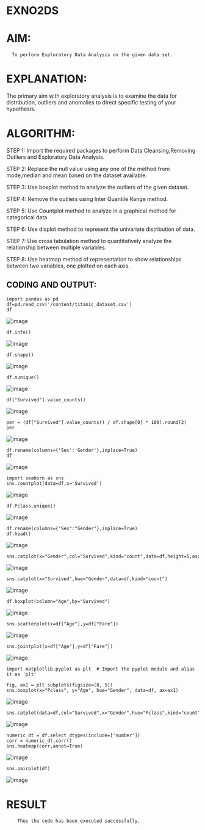 # EXNO2DS
# AIM:
      To perform Exploratory Data Analysis on the given data set.
      
# EXPLANATION:
  The primary aim with exploratory analysis is to examine the data for distribution, outliers and anomalies to direct specific testing of your hypothesis.
  
# ALGORITHM:
STEP 1: Import the required packages to perform Data Cleansing,Removing Outliers and Exploratory Data Analysis.

STEP 2: Replace the null value using any one of the method from mode,median and mean based on the dataset available.

STEP 3: Use boxplot method to analyze the outliers of the given dataset.

STEP 4: Remove the outliers using Inter Quantile Range method.

STEP 5: Use Countplot method to analyze in a graphical method for categorical data.

STEP 6: Use displot method to represent the univariate distribution of data.

STEP 7: Use cross tabulation method to quantitatively analyze the relationship between multiple variables.

STEP 8: Use heatmap method of representation to show relationships between two variables, one plotted on each axis.

## CODING AND OUTPUT:
```
import pandas as pd
df=pd.read_csv('/content/titanic_dataset.csv')
df
```
![image](https://github.com/user-attachments/assets/b9411f27-2e54-4cb9-97dc-14e6c4df49b5)

```
df.info()
```
![image](https://github.com/user-attachments/assets/0a2f7fac-0804-4098-8346-2a8615edc94a)

```
df.shape()
```
![image](https://github.com/user-attachments/assets/99d2038a-da4c-48ab-9be5-b2c1bd7add67)

```
df.nunique()
```
![image](https://github.com/user-attachments/assets/2d8cfd76-bd33-43fd-9c98-bd5f3b3096fd)

```
df["Survived"].value_counts()
```
![image](https://github.com/user-attachments/assets/21ace095-dc9a-44fa-a199-4dc393e22dfe)

```
per = (df["Survived"].value_counts() / df.shape[0] * 100).round(2)
per
```
![image](https://github.com/user-attachments/assets/e320e38f-d01b-4c40-92a5-05097f9bc9b5)

```
df.rename(columns={'Sex':'Gender'},inplace=True)
df
```
![image](https://github.com/user-attachments/assets/cfbddd57-b940-4ac2-bd17-f83bcc05abba)

```
import seaborn as sns
sns.countplot(data=df,x='Survived')
```
![image](https://github.com/user-attachments/assets/c3a6375f-934d-46be-9762-d0ffedfb66e4)

```
df.Pclass.unique()
```
![image](https://github.com/user-attachments/assets/de0b7419-8c95-4926-ac7d-8cabdc1c1cbf)

```
df.rename(columns={"Sex":"Gender"},inplace=True)
df.head()
```
![image](https://github.com/user-attachments/assets/afdf6fb8-0bae-4bc9-a682-b623b8e3fe67)

```
sns.catplot(x="Gender",col="Survived",kind="count",data=df,height=5,aspect=.7)
```
![image](https://github.com/user-attachments/assets/6dd6a74a-9a1f-4954-883a-75e1f4a9ed91)

```
sns.catplot(x="Survived",hue="Gender",data=df,kind="count")
```
![image](https://github.com/user-attachments/assets/2f340beb-f23a-4cc2-ba5e-3252dab21f08)

```
df.boxplot(column="Age",by="Survived")
```
![image](https://github.com/user-attachments/assets/73ae7b47-8837-4e53-947f-4c8a0015232e)

```
sns.scatterplot(x=df["Age"],y=df["Fare"])
```
![image](https://github.com/user-attachments/assets/f1769657-0baf-43cb-b3d0-c3fdf6c240b7)

```
sns.jointplot(x=df["Age"],y=df["Fare"])
```
![image](https://github.com/user-attachments/assets/ffae6165-6cbd-4350-94bb-84d27a5d5489)

```
import matplotlib.pyplot as plt  # Import the pyplot module and alias it as 'plt'

fig, ax1 = plt.subplots(figsize=(8, 5))
sns.boxplot(x="Pclass", y="Age", hue="Gender", data=df, ax=ax1)
```
![image](https://github.com/user-attachments/assets/90642647-6811-4e97-8649-629c16c41201)

```
sns.catplot(data=df,col="Survived",x="Gender",hue="Pclass",kind="count")
```
![image](https://github.com/user-attachments/assets/9b78a4e6-72f4-45fc-b0cb-5cb0dd1d6507)

```
numeric_dt = df.select_dtypes(include=['number'])
corr = numeric_dt.corr()
sns.heatmap(corr,annot=True)
```
![image](https://github.com/user-attachments/assets/5af8a8cf-2b90-4fc4-96ce-5ef849382e9a)

```
sns.pairplot(df)
```
![image](https://github.com/user-attachments/assets/15fa219c-3369-4364-96f9-d6ce38ad5cf7)


# RESULT
        Thus the code has been executed successfully.

